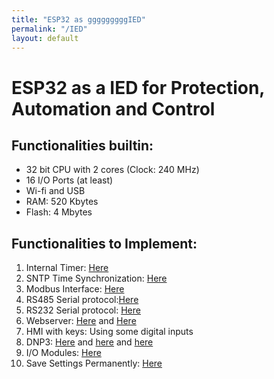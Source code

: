 ```yaml
---
title: "ESP32 as gggggggggIED"
permalink: "/IED"
layout: default
---
```


# ESP32 as a IED for Protection, Automation and Control  

## Functionalities builtin:
* 32 bit CPU with 2 cores (Clock: 240 MHz)
* 16 I/O Ports (at least)
* Wi-fi and USB
* RAM: 520 Kbytes
* Flash: 4 Mbytes

## Functionalities to Implement:
1. Internal Timer: [Here](https://docs.espressif.com/projects/esp-idf/en/latest/esp32/api-reference/system/system_time.html#system-time)
2. SNTP Time Synchronization: [Here](https://docs.espressif.com/projects/esp-idf/en/latest/esp32/api-reference/system/system_time.html#sntp-time-synchronization)
3. Modbus Interface: [Here](https://docs.espressif.com/projects/esp-idf/en/v4.3.1/esp32/api-reference/protocols/modbus.html#esp-modbus)
4. RS485 Serial protocol:[Here]()
5. RS232 Serial protocol: [Here](https://esp32.com/viewtopic.php?t=9714)
6. Webserver: [Here](https://docs.espressif.com/projects/esp-idf/en/latest/esp32/api-reference/protocols/esp_http_server.html#http-server) and [Here](https://github.com/espressif/esp-idf/tree/20f5e180eecccfaff815d707e1fcbba2f4d6a391/examples/protocols/https_server/simple)
7. HMI with keys: Using some digital inputs
8. DNP3: [Here](https://en.wikipedia.org/wiki/DNP3) and [here](https://www.cdoancal.com/) and [here](https://books.google.pt/books?id=ENqyW8fExswC&lpg=PA9-IA1&ots=k8emukH8R_&dq=DNP3&lr&pg=PA7#v=onepage&q=DNP3&f=false)  
9. I/O Modules: [Here](https://docs.espressif.com/projects/esp-idf/en/latest/esp32/api-reference/peripherals/i2c.html#inter-integrated-circuit-i2c)
10. Save Settings Permanently: [Here](https://randomnerdtutorials.com/esp32-save-data-permanently-preferences/)
